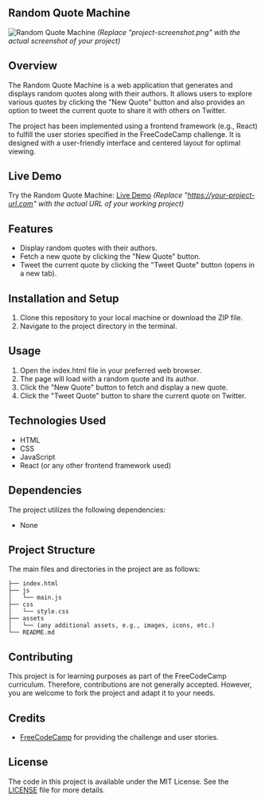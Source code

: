 ## Random Quote Machine

![Random Quote Machine](project-screenshot.png) *(Replace "project-screenshot.png" with the actual screenshot of your project)*

## Overview

The Random Quote Machine is a web application that generates and displays random quotes along with their authors. It allows users to explore various quotes by clicking the "New Quote" button and also provides an option to tweet the current quote to share it with others on Twitter.

The project has been implemented using a frontend framework (e.g., React) to fulfill the user stories specified in the FreeCodeCamp challenge. It is designed with a user-friendly interface and centered layout for optimal viewing.

## Live Demo

Try the Random Quote Machine: [Live Demo](https://your-project-url.com) *(Replace "https://your-project-url.com" with the actual URL of your working project)*

## Features

- Display random quotes with their authors.
- Fetch a new quote by clicking the "New Quote" button.
- Tweet the current quote by clicking the "Tweet Quote" button (opens in a new tab).

## Installation and Setup

1. Clone this repository to your local machine or download the ZIP file.
2. Navigate to the project directory in the terminal.

## Usage

1. Open the index.html file in your preferred web browser.
2. The page will load with a random quote and its author.
3. Click the "New Quote" button to fetch and display a new quote.
4. Click the "Tweet Quote" button to share the current quote on Twitter.

## Technologies Used

- HTML
- CSS
- JavaScript
- React (or any other frontend framework used)

## Dependencies

The project utilizes the following dependencies:

- None

## Project Structure

The main files and directories in the project are as follows:

```
├── index.html
├── js
│   └── main.js
├── css
│   └── style.css
├── assets
│   └── (any additional assets, e.g., images, icons, etc.)
└── README.md
```

## Contributing

This project is for learning purposes as part of the FreeCodeCamp curriculum. Therefore, contributions are not generally accepted. However, you are welcome to fork the project and adapt it to your needs.

## Credits

- [FreeCodeCamp](https://www.freecodecamp.org/) for providing the challenge and user stories.

## License

The code in this project is available under the MIT License. See the [LICENSE](LICENSE) file for more details.